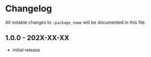 # Changelog

All notable changes to `:package_name` will be documented in this file.

## 1.0.0 - 202X-XX-XX

- initial release
